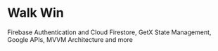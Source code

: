 # Walk Win

Firebase Authentication and Cloud Firestore, GetX State Management, Google APIs, MVVM Architecture and more

